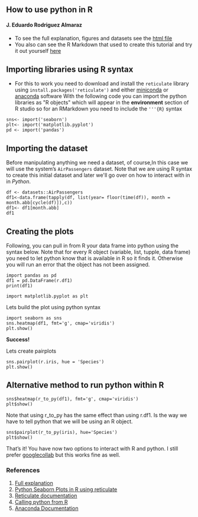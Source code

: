 
## How to use python in R

#### J. Eduardo Rodriguez Almaraz


* To see the full explanation, figures and datasets see the [html file](https://github.com/eduardorod1229/Notes-and-tutorials/blob/master/How-to-use-python-in-R_files/How-to-use-python-in-R.md)
* You also can see the R Markdown that used to create this tutorial and try it out yourself [here](https://github.com/eduardorod1229/Notes-and-tutorials/blob/master/How-to-use-python-in-R.Rmd)

## Importing libraries using R syntax

* For this to work you need to download and install the `reticulate` library using `install.packages('reticulate')` and either [miniconda](https://docs.conda.io/en/latest/miniconda.html) or [anaconda](https://www.anaconda.com) software
With the following code you can import the python libraries as "R objects" which will appear in the **environment** section of R studio so for an RMarkdown you need to include the `'''{R}` syntax

```{r include=TRUE}
sns<- import('seaborn')
plt<- import('matplotlib.pyplot')
pd <- import('pandas')
```
## Importing the dataset

Before manipulating anything we need a dataset, of course,In this case we will use the system’s `AirPassengers` dataset. Note that we are using R syntax to create this initial dataset and later we'll go over on how to interact with in in *Python*.

```{r}
df <- datasets::AirPassengers
df1<-data.frame(tapply(df, list(year= floor(time(df)), month = month.abb[cycle(df)]),c))
df1<- df1[month.abb]
df1
```



## Creating the plots

Following, you can pull in from R your data frame into python using the syntax below. Note that for every R object (variable, list, tupple, data frame) you need to let python know that is available in R so it finds it. Otherwise you will run an error that the object has not been assigned.


```{python}
import pandas as pd
df1 = pd.DataFrame(r.df1)
print(df1)
```

```{python}
import matplotlib.pyplot as plt
```

Lets build the plot using python syntax
```{python}
import seaborn as sns
sns.heatmap(df1, fmt='g', cmap='viridis')
plt.show()
```

**Success!**

Lets create pairplots

```{python}
sns.pairplot(r.iris, hue = 'Species')
plt.show()
```
## Alternative method to run python within R


```{r evaluate=FALSE, include=TRUE}
sns$heatmap(r_to_py(df1), fmt='g', cmap='viridis')
plt$show()
```
Note that using r_to_py has the same effect than using r.df1. Is the way we have to tell python that we will be using an R object.
```{r evaluate=FALSE, include=TRUE}
sns$pairplot(r_to_py(iris), hue='Species')
plt$show()
```

That’s it! You have now two options to interact with R and python. I still prefer [googlecollab](colab.research.google.com) but this works fine as well.

### References

1. [Full explanation](https://github.com/eduardorod1229/Notes-and-tutorials/blob/master/How-to-use-python-in-R.md)
1. [Python Seaborn Plots in R using reticulate](https://towardsdatascience.com/python-seaborn-plots-in-r-using-reticulate-fb59cebf61a7)
1. [Reticulate documentation](https://www.rdocumentation.org/packages/reticulate/versions/1.16)
1. [Calling python from R](https://cran.r-project.org/web/packages/reticulate/vignettes/calling_python.html)
1. [Anaconda Documentation](https://docs.anaconda.com/)

